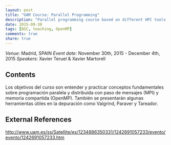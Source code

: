 ```yaml
---
layout: post
title: "UAM Course: Parallel Programming"
description: "Parallel programming course based on different HPC tools: MPI, OpenMP, Paraver, etc."
date: 2015-09-30
tags: [BSC, teaching, OpenMP]
comments: true
share: true
---
```


*Venue*: Madrid, SPAIN
*Event date*: November 30th, 2015 - December 4th, 2015
*Speakers*: Xavier Teruel & Xavier Martorell

## Contents

Los objetivos del curso son entender y practicar conceptos fundamentales sobre
programación paralela y distribuída con paso de mensajes (MPI) y memoria
compartida (OpenMP). También se presentarán algunas herramientas útiles en la
depuración como Valgrind, Paraver y Tareador.

## External References

http://www.uam.es/ss/Satellite/es/1234886350331/1242691057233/evento/evento/1242691057233.htm

